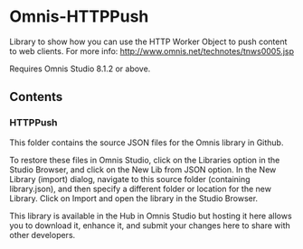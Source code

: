 # Omnis-HTTPPush
Library to show how you can use the HTTP Worker Object to push content to web clients.
For more info:
http://www.omnis.net/technotes/tnws0005.jsp

Requires Omnis Studio 8.1.2 or above.

## Contents
### HTTPPush
This folder contains the source JSON files for the Omnis library in Github. 

To restore these files in Omnis Studio, click on the Libraries option in the Studio Browser, and click on the New Lib from JSON option. In the New Library (import) dialog, navigate to this source folder (containing library.json), and then specify a different folder or location for the new Library. Click on Import and open the library in the Studio Browser. 

This library is available in the Hub in Omnis Studio but hosting it here allows you to download it, enhance it, and submit your changes here to share with other developers. 


